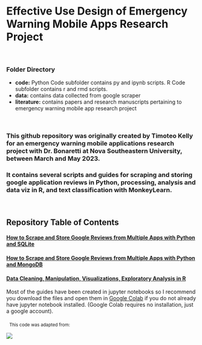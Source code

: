 # Effective Use Design of Emergency Warning Mobile Apps Research Project
&nbsp;
&nbsp;
&nbsp;
&nbsp;
### Folder Directory
- **code:** Python Code subfolder contains py and ipynb scripts. R Code subfolder contains r and rmd scripts.
- **data:** contains data collected from google scraper
- **literature:** contains papers and research manuscripts pertaining to emergency warning mobile app research project

&nbsp; 
### This github repository was originally created by Timoteo Kelly for an emergency warning mobile applications research project with Dr. Bonaretti at Nova Southeastern University, between March and May 2023. 
### It contains several scripts and guides for scraping and storing google application reviews in Python, processing, analysis and data viz in R, and text classification with MonkeyLearn.   
&nbsp; 


## Repository Table of Contents 
#### [How to Scrape and Store Google Reviews from Multiple Apps with Python and SQLite](https://github.com/tkelly1107/Emergency-Warning-App/blob/main/code/Python%20Code/google_scraper_sqlite.ipynb/)
#### [How to Scrape and Store Google Reviews from Multiple Apps with Python and MongoDB](https://github.com/tkelly1107/Emergency-Warning-App/blob/main/code/Python%20Code/google_scraper_mongodb.ipynb/)
#### [Data Cleaning, Manipulation, Visualizations, Exploratory Analysis in R](https://github.com/tkelly1107/Emergency-Warning-App/tree/main/code/R%20Code/)


Most of the guides have been created in jupyter notebooks so I recommend you download the files and open them in [Google Colab](https://colab.research.google.com/) if you do not already have jupyter notebook installed. (Google Colab requires no installation, just a google account).




&nbsp;
<sub>This code was adapted from:</sub> 
&nbsp;
&nbsp;


[![](https://miro.medium.com/max/333/1*mjn1NKEwG5Xw1wTbwMXHrQ@2x.png)](https://python.plainenglish.io/scraping-storing-google-play-app-reviews-with-python-5640c933c476)


